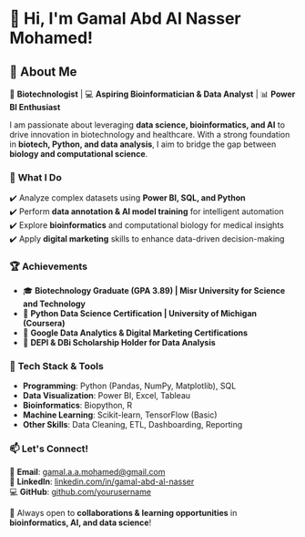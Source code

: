 # 👋 Hi, I'm Gamal Abd Al Nasser Mohamed!  

## 🚀 About Me  
🔬 **Biotechnologist** | 💻 **Aspiring Bioinformatician & Data Analyst** | 📊 **Power BI Enthusiast**  

I am passionate about leveraging **data science, bioinformatics, and AI** to drive innovation in biotechnology and healthcare. With a strong foundation in **biotech, Python, and data analysis**, I aim to bridge the gap between **biology and computational science**.  

### 🔹 **What I Do**  
✔️ Analyze complex datasets using **Power BI, SQL, and Python**  
✔️ Perform **data annotation & AI model training** for intelligent automation  
✔️ Explore **bioinformatics** and computational biology for medical insights  
✔️ Apply **digital marketing** skills to enhance data-driven decision-making  

### 🏆 **Achievements**  
- 🎓 **Biotechnology Graduate (GPA 3.89) | Misr University for Science and Technology**  
- 📜 **Python Data Science Certification | University of Michigan (Coursera)**  
- 🏅 **Google Data Analytics & Digital Marketing Certifications**  
- 🎯 **DEPI & DBi Scholarship Holder for Data Analysis**  

### 📌 **Tech Stack & Tools**  
- **Programming**: Python (Pandas, NumPy, Matplotlib), SQL  
- **Data Visualization**: Power BI, Excel, Tableau  
- **Bioinformatics**: Biopython, R  
- **Machine Learning**: Scikit-learn, TensorFlow (Basic)  
- **Other Skills**: Data Cleaning, ETL, Dashboarding, Reporting  

### 📫 **Let's Connect!**  
📩 **Email**: gamal.a.a.mohamed@gmail.com  
📱 **LinkedIn**: [linkedin.com/in/gamal-abd-al-nasser](#)  
💻 **GitHub**: [github.com/yourusername](#)  

🚀 Always open to **collaborations & learning opportunities** in **bioinformatics, AI, and data science**!  
